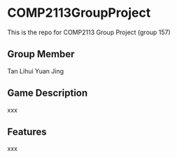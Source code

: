 # COMP2113GroupProject
This is the repo for COMP2113 Group Project (group 157)
## Group Member
Tan Lihui
Yuan Jing
## Game Description
xxx
## Features
xxx
